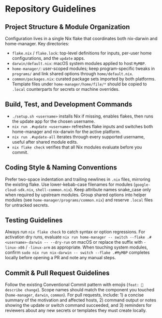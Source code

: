 # Repository Guidelines

## Project Structure & Module Organization
Configuration lives in a single Nix flake that coordinates both nix-darwin and home-manager. Key directories:
- `flake.nix` / `flake.lock`: top-level definitions for inputs, per-user home configurations, and the `update` apps.
- `darwin/default.nix`: macOS system modules applied to host `MyMBP`.
- `home-manager/`: user-scoped modules; keep program-specific tweaks in `programs/` and link shared options through `home/default.nix`.
- `common/packages.nix`: curated package sets imported by both platforms.
Template files under `home-manager/home/file/*` should be copied to `.local` counterparts for secrets or machine overrides.

## Build, Test, and Development Commands
- `./setup.sh <username>` installs Nix if missing, enables flakes, then runs the update app for the chosen username.
- `nix run .#update <username>` refreshes flake inputs and switches both home-manager and nix-darwin for the active platform.
- `nix run .#update-all` iterates through every supported username, useful after shared module edits.
- `nix flake check` verifies that all Nix modules evaluate before you commit.

## Coding Style & Naming Conventions
Prefer two-space indentation and trailing newlines in `.nix` files, mirroring the existing flake. Use lower-kebab-case filenames for modules (`google-cloud-sdk.nix`, `shell-common.nix`). Keep attribute names snake_case only when required by upstream modules. Group shared options into helper modules (see `home-manager/programs/common.nix`) and reserve `.local` files for untracked secrets.

## Testing Guidelines
Always run `nix flake check` to catch syntax or option regressions. For activation dry runs, evaluate `nix run home-manager -- switch --flake .#<username>-darwin -- --dry-run` on macOS or replace the suffix with `-linux-x86` / `-linux-arm` as appropriate. When touching system modules, confirm `sudo nix run nix-darwin -- switch --flake .#MyMBP` completes locally before opening a PR and note any manual steps.

## Commit & Pull Request Guidelines
Follow the existing Conventional Commit pattern with emojis (`feat: 🎸 describe change`). Scope names should match the component you touched (`home-manager`, `darwin`, `common`). For pull requests, include: 1) a concise summary of the motivation and affected hosts, 2) command output or notes showing the update or switch command succeeded, and 3) reminders for reviewers about any new secrets or templates they must create locally.
